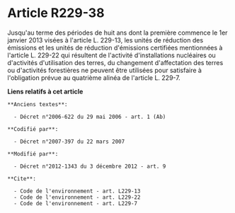 # Article R229-38

Jusqu'au terme des périodes de huit ans dont la première commence le 1er janvier 2013 visées à l'article L. 229-13, les
unités de réduction des émissions et les unités de réduction d'émissions certifiées mentionnées à l'article L. 229-22 qui
résultent de l'activité d'installations nucléaires ou d'activités d'utilisation des terres, du changement d'affectation des
terres ou d'activités forestières ne peuvent être utilisées pour satisfaire à l'obligation prévue au quatrième alinéa de
l'article L. 229-7.

**Liens relatifs à cet article**

	**Anciens textes**:

	  - Décret n°2006-622 du 29 mai 2006 - art. 1 (Ab)

	**Codifié par**:

	  - Décret n°2007-397 du 22 mars 2007

	**Modifié par**:

	  - Décret n°2012-1343 du 3 décembre 2012 - art. 9

	**Cite**:

	  - Code de l'environnement - art. L229-13
	  - Code de l'environnement - art. L229-22
	  - Code de l'environnement - art. L229-7
